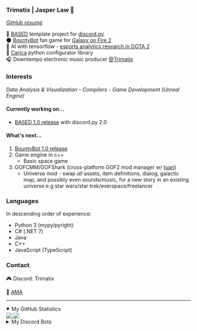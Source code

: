 ### Trimatix | Jasper Law 🍫
_[GitHub résumé](https://resume.github.io/?Trimatix)_<br>

🎯 [BASED](https://github.com/Trimatix/BASED) template project for [discord.py](https://github.com/Rapptz/discord.py)<br>
🌑 [BountyBot](https://github.com/GOF2BountyBot/GOF2BountyBot) fan game for [Galaxy on Fire 2](https://www.deepsilver.com/en/games/galaxy-fire-2-hd/)<br>
🤖 AI with tensorflow - [esports analytics research in DOTA 2](https://github.com/Trimatix/DOTA2-Turtling)<br>
🍃 [Carica](https://github.com/Trimatix/Carica/) python configurator library<br>
🎧 Downtempo electronic music producer [@Trimatix](https://soundcloud.com/trimatix)

### Interests
_Data Analysis & Visualization - Compilers - Game Development (Unreal Engine)_

#### Currently working on...
- [BASED 1.0 release](https://github.com/Trimatix/BASED/tree/dev) with discord.py 2.0

#### What's next...
1. [BountyBot 1.0 release](https://github.com/GOF2BountyBot/GOF2BountyBot/milestone/1)
2. Game engine in c++
   + Basic space game
3.  GOFCMM/GOFShark (cross-platform GOF2 mod manager w/ [tuari](https://github.com/tauri-apps/tauri))
    + Universe mod - swap *all* assets, item definitions, dialog, galactic map, and possibly even sounds/music, for a new story in an existing universe e.g star wars/star trek/everspace/freelancer

### Languages
In descending order of experience:
- Python 3 (mypy/pyright)
- C# (.NET 7)
- Java
- C++
- JavaScript (TypeScript)

### Contact
🎮 Discord: Trimatix

💬 [AMA](https://curiouscat.live/Trimatix_Music)

<hr>
<details open>
<summary>My GitHub Statistics</summary>
  <a href="https://github.com/anuraghazra/github-readme-stats">
    <img align="center" src="https://github-readme-stats.vercel.app/api?username=trimatix&hide=contribs,prs&show_icons=true&bg_color=90,bb8bd9,5645b5&include_all_commits=true&custom_title=*coding%20intensifies*&title_color=eb9494&text_color=c9ffed&icon_color=ffffff&hide_title=true" />
  </a>
  <a href="https://github.com/anuraghazra/github-readme-stats">
    <img align="center" src="https://github-readme-stats.vercel.app/api/top-langs/?username=trimatix&layout=compact&bg_color=90,bb8bd9,5645b5&custom_title=favourite%20languages&title_color=8f1d61&text_color=ffffff&hide_title=true" />
  </a>
</details>

<details>
<summary>My Discord Bots</summary>
  <a href="https://github.com/Trimatix/BASED">
    <img align="center" src="https://github-readme-stats.vercel.app/api/pin/?username=Trimatix&repo=BASED" />
  </a>
  <a href="https://github.com/GOF2BountyBot/GOF2BountyBot">
    <img align="center" src="https://github-readme-stats.vercel.app/api/pin/?username=GOF2BountyBot&repo=GOF2BountyBot" />
  </a>
  <a href="https://github.com/Trimatix-indie/SuperDeckBreaker">
    <img align="center" src="https://github-readme-stats.vercel.app/api/pin/?username=Trimatix-Indie&repo=SuperDeckBreaker" />
  </a>
  <a href="https://github.com/Trimatix/BASED-storyteller">
    <img align="center" src="https://github-readme-stats.vercel.app/api/pin/?username=Trimatix&repo=BASED-storyteller" />
  </a>
  <a href="https://github.com/FragSoc/esports-bot">
    <img align="center" src="https://github-readme-stats.vercel.app/api/pin/?username=FragSoc&repo=esports-bot" />
  </a>
</details>
